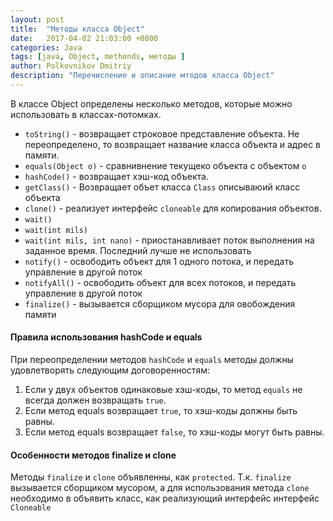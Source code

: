 ```yaml
---
layout: post
title:  "Методы класса Object"
date:   2017-04-02 21:03:00 +0800
categories: Java
tags: [java, Object, methonds, методы ]
author: Polkovnikov Dmitriy
description: "Перечисление и описание мтодов класса Object"
---
```


В классе Object определены несколько методов, которые можно использовать в классах-потомках.

* `toString()` - возвращает строковое представление объекта. Не переопределено, то возвращает название класса объекта и адрес в памяти.
* `equals(Object o)` - сравнивнение текущеко объекта с объектом `o`
* `hashCode()` - возвращает хэш-код объекта.
* `getClass()` - Возвращает объет класса `Class` описываюий класс объекта
* `clone()` - реализует интерфейс `cloneable` для копирования объектов.
* `wait()`
* `wait(int mils)`
* `wait(int mils, int nano)` - приостанавливает поток выполнения на заданное время. Последний лучше не использовать
* `notify()` - освободить объект для 1 одного потока, и передать управление в другой поток
* `notifyAll()` - освободить объект для всех потоков, и передать управление в другой поток
* `finalize()` - вызывается сборщиком мусора для овобождения памяти


#### Правила использования hashCode и equals

При переопределении методов `hashCode` и `equals` методы должны удовлетворять следующим договоренностям:

1. Если у двух объектов одинаковые хэш-коды, то метод `equals` не всегда должен возвращать `true`.
2. Если метод equals возвращает `true`, то хэш-коды должны быть равны.
3. Если метод equals возвращает `false`, то хэш-коды могут быть равны.

#### Особенности методов finalize и clone
Методы `finalize` и `clone` объявленны, как `protected`. Т.к. `finalize` вызывается сборщиком мусором, а для использования метода `clone` необходимо в объявить класс, как реализующий интерфейс интерфейс `Cloneable`